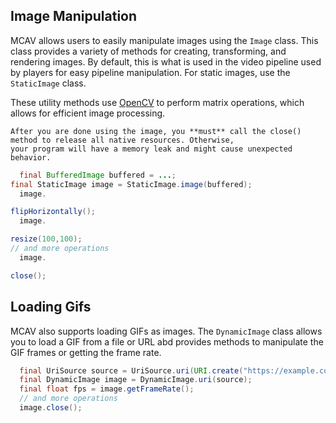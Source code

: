 ## Image Manipulation

MCAV allows users to easily manipulate images using the `Image` class. This class provides a variety of methods for
creating, transforming, and rendering images. By default, this is what is used in the video pipeline used by players for
easy pipeline manipulation. For static images, use the `StaticImage` class.

These utility methods use [OpenCV](https://opencv.org/) to perform matrix operations, which allows for efficient image
processing.

```{warning}
After you are done using the image, you **must** call the close() method to release all native resources. Otherwise,
your program will have a memory leak and might cause unexpected behavior.
```

```java
  final BufferedImage buffered = ...;
final StaticImage image = StaticImage.image(buffered);
  image.

flipHorizontally();
  image.

resize(100,100);
// and more operations
  image.

close();
```

## Loading Gifs

MCAV also supports loading GIFs as images. The `DynamicImage` class allows you to load a GIF from a file or URL abd
provides methods to manipulate the GIF frames or getting the frame rate.

```java
  final UriSource source = UriSource.uri(URI.create("https://example.com/image.gif"));
  final DynamicImage image = DynamicImage.uri(source);
  final float fps = image.getFrameRate();
  // and more operations
  image.close();
```